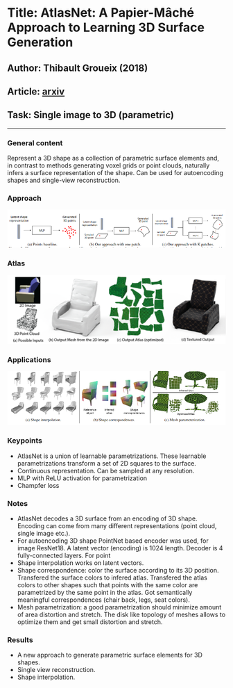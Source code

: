 # Title: AtlasNet: A Papier-Mâché Approach to Learning 3D Surface Generation
## Author: Thibault Groueix (2018)
## Article: [arxiv](https://arxiv.org/pdf/1802.05384.pdf)
## Task: Single image to 3D (parametric)
___
### General content
Represent a 3D shape as a collection of parametric surface elements and, in contrast to methods generating voxel grids or point clouds, naturally infers a surface representation of the shape. Can be used for autoencoding shapes and single-view reconstruction.

### Approach
![Approach](media/approach.png)

### Atlas
![Atlas](media/atlas.png)

### Applications
![Applications](media/applications.png)

### Keypoints
* AtlasNet is a union of learnable parametrizations. These learnable parametrizations transform a set of 2D squares to the surface.
* Continuous representation. Can be sampled at any resolution.
* MLP with ReLU activation for parametrization
* Champfer loss

### Notes
* AtlasNet decodes a 3D surface from an encoding of 3D shape. Encoding can come from many different representations (point cloud, single image etc.).
* For autoencoding 3D shape PointNet based encoder was used, for image ResNet18. A latent vector (encoding) is 1024 length. Decoder is 4 fully-connected layers. For point
* Shape interpolation works on latent vectors.
* Shape correspondence: color the surface according to its 3D position. Transfered the surface colors to infered atlas. Transfered the atlas colors to other shapes such that points with the same color are parametrized by the same point in the atlas. Got semantically meaningful correspondences (chair back, legs, seat colors).
* Mesh parametrization: a good parametrization should minimize amount of area distortion and stretch. The disk like topology of meshes allows to optimize them and get small distortion and stretch.

### Results
* A new approach to generate parametric surface elements for 3D shapes.
* Single view reconstruction.
* Shape interpolation.